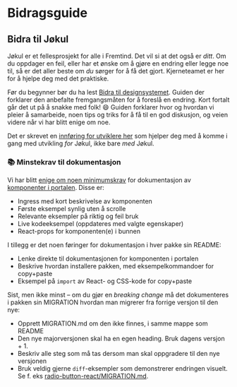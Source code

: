 # Bidragsguide

## Bidra til Jøkul

Jøkul er et fellesprosjekt for alle i Fremtind. Det vil si at det også er _ditt_. Om du oppdager en feil, eller har et ønske om å gjøre en endring eller legge noe til, så er det aller beste om _du_ sørger for å få det gjort. Kjerneteamet er her for å hjelpe deg med det praktiske.

Før du begynner bør du ha lest [Bidra til designsystemet](https://jokul.fremtind.no/komigang/prosessen). Guiden der forklarer den anbefalte fremgangsmåten for å foreslå en endring. Kort fortalt går det ut på å snakke med folk! 😄 Guiden forklarer hvor og hvordan vi pleier å samarbeide, noen tips og triks for å få til en god diskusjon, og veien videre når vi har blitt enige om noe.

Det er skrevet en [innføring for utviklere her](https://jokul.fremtind.no/komigang/utvikling) som hjelper deg med å komme i gang med utvikling _for_ Jøkul, ikke bare _med_ Jøkul.

### 📚 Minstekrav til dokumentasjon

Vi har blitt [enige om noen minimumskrav](https://github.com/fremtind/jokul/discussions/2500#discussioncomment-1645212) for dokumentasjon av [komponenter i portalen](https://jokul.fremtind.no/komponenter/accordion). Disse er:

-   Ingress med kort beskrivelse av komponenten
-   Første eksempel synlig uten å scrolle
-   Relevante eksempler på riktig og feil bruk
-   Live kodeeksempel (oppdateres med valgte egenskaper)
-   React-props for komponenten(e) i bunnen

I tillegg er det noen føringer for dokumentasjon i hver pakke sin README:

-   Lenke direkte til dokumentasjonen for komponenten i portalen
-   Beskrive hvordan installere pakken, med eksempelkommandoer for copy+paste
-   Eksempel på `import` av React- og CSS-kode for copy+paste

Sist, men ikke minst – om du gjør en _breaking change_ må det dokumenteres i pakken sin MIGRATION hvordan man migrerer fra forrige versjon til den nye:

-   Opprett MIGRATION.md om den ikke finnes, i samme mappe som README
-   Den nye majorversjonen skal ha en egen heading. Bruk dagens versjon + 1.
-   Beskriv alle steg som må tas dersom man skal oppgradere til den nye versjonen
-   Bruk veldig gjerne `diff`-eksempler som demonstrerer endringen visuelt. Se f. eks [radio-button-react/MIGRATION.md](https://github.com/fremtind/jokul/blob/main/packages/radio-button-react/MIGRATION.md).
